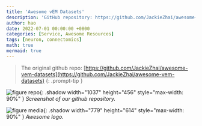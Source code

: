 ```yaml
---
title: 'Awesome vEM Datasets'
description: 'GitHub repository: https://github.com/JackieZhai/awesome-vem-datasets.'
author: hao
date: 2022-07-01 00:00:00 +0800
categories: [Service, Awesome Resources]
tags: [neuron, connectomics]
math: true
mermaid: true
---
```


> The original github repo: 
[https://github.com/JackieZhai/awesome-vem-datasets](https://github.com/JackieZhai/awesome-vem-datasets)
{: .prompt-tip }

![figure repo](/posts/20220701/repo.png){: .shadow width="1037" height="456" style="max-width: 90%" }
_Screenshot of our github repository._

![figure media](/posts/20220701/media.png){: .shadow width="779" height="614" style="max-width: 90%" }
_Awesome logo._